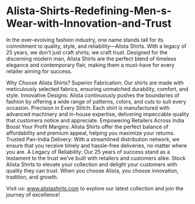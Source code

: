 # Alista-Shirts-Redefining-Men-s-Wear-with-Innovation-and-Trust
In the ever-evolving fashion industry, one name stands tall for its commitment to quality, style, and reliability—Alista Shirts. With a legacy of 25 years, we don’t just craft shirts; we craft trust. Designed for the discerning modern man, Alista Shirts are the perfect blend of timeless elegance and contemporary flair, making them a must-have for every retailer aiming for success.

Why Choose Alista Shirts?
Superior Fabrication: Our shirts are made with meticulously selected fabrics, ensuring unmatched durability, comfort, and style.
Innovative Designs: Alista continuously pushes the boundaries of fashion by offering a wide range of patterns, colors, and cuts to suit every occasion.
Precision in Every Stitch: Each shirt is manufactured with advanced machinery and in-house expertise, delivering impeccable quality that customers notice and appreciate.
Empowering Retailers Across India
Boost Your Profit Margins: Alista Shirts offer the perfect balance of affordability and premium appeal, helping you maximize your returns.
Trusted Pan-India Delivery: With a streamlined distribution network, we ensure that you receive timely and hassle-free deliveries, no matter where you are.
A Legacy of Reliability: Our 25 years of success stand as a testament to the trust we’ve built with retailers and customers alike.
Stock Alista Shirts to elevate your collection and delight your customers with quality they can trust. When you choose Alista, you choose innovation, tradition, and growth.

Visit us: www.alistashirts.com to explore our latest collection and join the journey of excellence!
